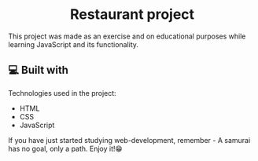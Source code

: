 <h1 align="center" id="title">Restaurant project</h1>

<p id="description">This project was made as an exercise and on educational purposes while learning JavaScript and its functionality.</p>

  
  
<h2>💻 Built with</h2>

Technologies used in the project:
*   HTML
*   CSS
*   JavaScript

<p id="quote">If you have just started studying web-development, remember - A samurai has no goal, only a path. Enjoy it!😁</p>
